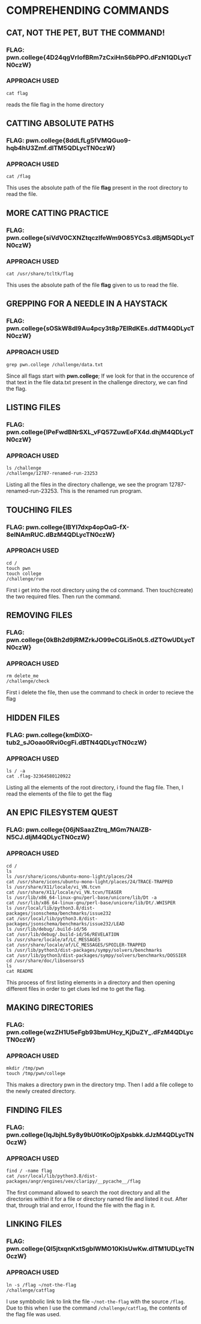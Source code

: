 # COMPREHENDING COMMANDS

## CAT, NOT THE PET, BUT THE COMMAND!
### FLAG: pwn.college{4D24qgVrIofBRm7zCxiHnS6bPPO.dFzN1QDLycTN0czW}
### APPROACH USED 
````
cat flag
````
reads the file flag in the home directory

## CATTING ABSOLUTE PATHS
### FLAG: pwn.college{8ddLfLg5fVMQGuo9-hqb4hU3Zmf.dlTM5QDLycTN0czW}
### APPROACH USED 
````
cat /flag
```` 
This uses the absolute path of the file **flag** present in the root directory to read the file.

## MORE CATTING PRACTICE 
### FLAG: pwn.college{siVdV0CXNZtqczlfeWm9O85YCs3.dBjM5QDLycTN0czW}
### APPROACH USED
````
cat /usr/share/tcltk/flag

````
This uses the absolute path of the file **flag** given to us to read the file.

## GREPPING FOR A NEEDLE IN A HAYSTACK
### FLAG: pwn.college{sOSkW8dl9Au4pcy3t8p7ElRdKEs.ddTM4QDLycTN0czW}
### APPROACH USED
````
grep pwn.college /challenge/data.txt
````
Since all flags start with **pwn.college**; If we look for that in the occurence of that text in the file data.txt present in the challenge directory, we can find the flag.

## LISTING FILES 
### FLAG: pwn.college{IPeFwdBNrSXL_vFQ57ZuwEoFX4d.dhjM4QDLycTN0czW}
### APPROACH USED 
````
ls /challenge
/challenge/12787-renamed-run-23253
````
Listing all the files in the directory challenge, we see the program 12787-renamed-run-23253. This is the renamed run program.

## TOUCHING FILES 
### FLAG: pwn.college{IBYI7dxp4opOaG-fX-8eINAmRUC.dBzM4QDLycTN0czW}
### APPROACH USED
````
cd /
touch pwn
touch college 
/challenge/run
````
First i get into the root directory using the cd command. Then touch(create) the two required files. Then run the command.

## REMOVING FILES 
### FLAG: pwn.college{0kBh2d9jRMZrkJO99eCGLi5n0LS.dZTOwUDLycTN0czW}
### APPROACH USED 
````
rm delete_me
/challenge/check
````
First i delete the file, then use the command to check in order to recieve the flag

## HIDDEN FILES 
### FLAG: pwn.college{kmDiXO-tub2_sJOoao0Rvi0cgFi.dBTN4QDLycTN0czW}
### APPROACH USED 
````
ls / -a
cat .flag-32364580120922
````
Listing all the elements of the root directory, i found the flag file. Then, I read the elements of the file to get the flag

## AN EPIC FILESYSTEM QUEST
### FLAG: pwn.college{06jNSaazZtrq_MGm7NAlZB-N5CJ.dljM4QDLycTN0czW}
### APPROACH USED 
````
cd /
ls
ls /usr/share/icons/ubuntu-mono-light/places/24
cat /usr/share/icons/ubuntu-mono-light/places/24/TRACE-TRAPPED
ls /usr/share/X11/locale/vi_VN.tcvn
cat /usr/share/X11/locale/vi_VN.tcvn/TEASER
ls /usr/lib/x86_64-linux-gnu/perl-base/unicore/lib/Dt -a
cat /usr/lib/x86_64-linux-gnu/perl-base/unicore/lib/Dt/.WHISPER
ls /usr/local/lib/python3.8/dist-packages/jsonschema/benchmarks/issue232
cat /usr/local/lib/python3.8/dist-packages/jsonschema/benchmarks/issue232/LEAD
ls /usr/lib/debug/.build-id/56
cat /usr/lib/debug/.build-id/56/REVELATION
ls /usr/share/locale/af/LC_MESSAGES
cat /usr/share/locale/af/LC_MESSAGES/SPOILER-TRAPPED
ls /usr/lib/python3/dist-packages/sympy/solvers/benchmarks
cat /usr/lib/python3/dist-packages/sympy/solvers/benchmarks/DOSSIER
cd /usr/share/doc/libsensors5
ls
cat README
````
This process of first listing elements in a directory and then opening different files in order to get clues led me to get the flag.

## MAKING DIRECTORIES
### FLAG: pwn.college{wzZH1U5eFgb93bmUHcy_KjDuZY_.dFzM4QDLycTN0czW}
### APPROACH USED 
````
mkdir /tmp/pwn
touch /tmp/pwn/college
````
This makes a directory pwn in the directory tmp. Then I add a file college to the newly created directory.

## FINDING FILES 
### FLAG: pwn.college{IqJbjhLSy8y9bU0tKoOjpXpsbkk.dJzM4QDLycTN0czW}
### APPROACH USED 
````
find / -name flag
cat /usr/local/lib/python3.8/dist-packages/angr/engines/vex/claripy/__pycache__/flag
````
The first command allowed to search the root directory and all the directories within it for a file or directory named file and listed it out. After that, through trial and error, I found the file with the flag in it.

## LINKING FILES 
### FLAG: pwn.college{Ql5jtxqnKxtSgblWMO10KlsUwKw.dlTM1UDLycTN0czW}
### APPROACH USED 
````
ln -s /flag ~/not-the-flag
/challenge/catflag
````
I use symbbolic link to link the file `~/not-the-flag` with the source `/flag`. Due to this when I use the command `/challenge/catflag`, the contents of the flag file was used.